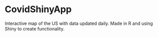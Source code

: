 # CovidShinyApp
Interactive map of the US with data updated daily. Made in R and using Shiny to create functionality. 
